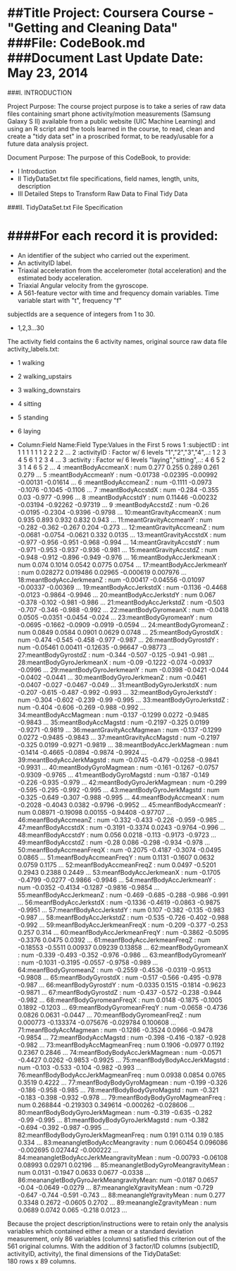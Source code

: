 ##Title Project:  Coursera Course - "Getting and Cleaning Data"
###File: CodeBook.md
###Document Last Update Date: May 23, 2014
========================================================

###I.  INTRODUCTION

Project Purpose: The course project purpose is to take a series of raw data files containing smart phone activity/motion measurements (Samsung Galaxy S II) available from a public website (UIC Machine Learning) and using an R script and the tools learned in the course, to read, clean and create a "tidy data set" in a proscribed format, to be ready/usable for a future data analysis project.  


Document Purpose:  The purpose of this CodeBook, to provide:

- I  Introduction
- II TidyDataSet.txt file specifications, field names, length, units, description 
- III Detailed Steps to Transform Raw Data to Final Tidy Data 

###II.  TidyDataSet.txt File Specification


####For each record it is provided:
======================================

- An identifier of the subject who carried out the experiment.
- An activityID label. 
- Triaxial acceleration from the accelerometer (total acceleration) and the estimated body acceleration.
- Triaxial Angular velocity from the gyroscope. 
- A 561-feature vector with time and frequency domain variables. Time variable start with "t", frequency "f"


subjectIds are a sequence of integers from 1 to 30.
- 1,2,3...30

The activity field contains the 6 activity names, original source raw data file activity_labels.txt:
- 1 walking
- 2 walking_upstairs
- 3 walking_downstairs
- 4 sitting
- 5 standing
- 6 laying


- Column:Field Name:Field Type:Values in the First 5 rows
 1 :subjectID                            : int  1 1 1 1 1 1 2 2 2 2 ...
 2 :activityID                           : Factor w/ 6 levels "1","2","3","4",..: 1 2 3 4 5 6 1 2 3 4 ...
 3 :activity                             : Factor w/ 6 levels "laying","sitting",..: 4 6 5 2 3 1 4 6 5 2 ...
 4 :meantBodyAccmeanX                    : num  0.277 0.255 0.289 0.261 0.279 ...
 5 :meantBodyAccmeanY                    : num  -0.01738 -0.02395 -0.00992 -0.00131 -0.01614 ...
 6 :meantBodyAccmeanZ                    : num  -0.1111 -0.0973 -0.1076 -0.1045 -0.1106 ...
 7 :meantBodyAccstdX                     : num  -0.284 -0.355 0.03 -0.977 -0.996 ...
 8 :meantBodyAccstdY                     : num  0.11446 -0.00232 -0.03194 -0.92262 -0.97319 ...
 9 :meantBodyAccstdZ                     : num  -0.26 -0.0195 -0.2304 -0.9396 -0.9798 ...
 10:meantGravityAccmeanX                 : num  0.935 0.893 0.932 0.832 0.943 ...
 11:meantGravityAccmeanY                 : num  -0.282 -0.362 -0.267 0.204 -0.273 ...
 12:meantGravityAccmeanZ                 : num  -0.0681 -0.0754 -0.0621 0.332 0.0135 ...
 13:meantGravityAccstdX                  : num  -0.977 -0.956 -0.951 -0.968 -0.994 ...
 14:meantGravityAccstdY                  : num  -0.971 -0.953 -0.937 -0.936 -0.981 ...
 15:meantGravityAccstdZ                  : num  -0.948 -0.912 -0.896 -0.949 -0.976 ...
 16:meantBodyAccJerkmeanX                : num  0.074 0.1014 0.0542 0.0775 0.0754 ...
 17:meantBodyAccJerkmeanY                : num  0.028272 0.019486 0.02965 -0.000619 0.007976 ...
 18:meantBodyAccJerkmeanZ                : num  -0.00417 -0.04556 -0.01097 -0.00337 -0.00369 ...
 19:meantBodyAccJerkstdX                 : num  -0.1136 -0.4468 -0.0123 -0.9864 -0.9946 ...
 20:meantBodyAccJerkstdY                 : num  0.067 -0.378 -0.102 -0.981 -0.986 ...
 21:meantBodyAccJerkstdZ                 : num  -0.503 -0.707 -0.346 -0.988 -0.992 ...
 22:meantBodyGyromeanX                   : num  -0.0418 0.0505 -0.0351 -0.0454 -0.024 ...
 23:meantBodyGyromeanY                   : num  -0.0695 -0.1662 -0.0909 -0.0919 -0.0594 ...
 24:meantBodyGyromeanZ                   : num  0.0849 0.0584 0.0901 0.0629 0.0748 ...
 25:meantBodyGyrostdX                    : num  -0.474 -0.545 -0.458 -0.977 -0.987 ...
 26:meantBodyGyrostdY                    : num  -0.05461 0.00411 -0.12635 -0.96647 -0.98773 ...
 27:meantBodyGyrostdZ                    : num  -0.344 -0.507 -0.125 -0.941 -0.981 ...
 28:meantBodyGyroJerkmeanX               : num  -0.09 -0.1222 -0.074 -0.0937 -0.0996 ...
 29:meantBodyGyroJerkmeanY               : num  -0.0398 -0.0421 -0.044 -0.0402 -0.0441 ...
 30:meantBodyGyroJerkmeanZ               : num  -0.0461 -0.0407 -0.027 -0.0467 -0.049 ...
 31:meantBodyGyroJerkstdX                : num  -0.207 -0.615 -0.487 -0.992 -0.993 ...
 32:meantBodyGyroJerkstdY                : num  -0.304 -0.602 -0.239 -0.99 -0.995 ...
 33:meantBodyGyroJerkstdZ                : num  -0.404 -0.606 -0.269 -0.988 -0.992 ...
 34:meantBodyAccMagmean                  : num  -0.137 -0.1299 0.0272 -0.9485 -0.9843 ...
 35:meantBodyAccMagstd                   : num  -0.2197 -0.325 0.0199 -0.9271 -0.9819 ...
 36:meantGravityAccMagmean               : num  -0.137 -0.1299 0.0272 -0.9485 -0.9843 ...
 37:meantGravityAccMagstd                : num  -0.2197 -0.325 0.0199 -0.9271 -0.9819 ...
 38:meantBodyAccJerkMagmean              : num  -0.1414 -0.4665 -0.0894 -0.9874 -0.9924 ...
 39:meantBodyAccJerkMagstd               : num  -0.0745 -0.479 -0.0258 -0.9841 -0.9931 ...
 40:meantBodyGyroMagmean                 : num  -0.161 -0.1267 -0.0757 -0.9309 -0.9765 ...
 41:meantBodyGyroMagstd                  : num  -0.187 -0.149 -0.226 -0.935 -0.979 ...
 42:meantBodyGyroJerkMagmean             : num  -0.299 -0.595 -0.295 -0.992 -0.995 ...
 43:meantBodyGyroJerkMagstd              : num  -0.325 -0.649 -0.307 -0.988 -0.995 ...
 44:meanfBodyAccmeanX                    : num  -0.2028 -0.4043 0.0382 -0.9796 -0.9952 ...
 45:meanfBodyAccmeanY                    : num  0.08971 -0.19098 0.00155 -0.94408 -0.97707 ...
 46:meanfBodyAccmeanZ                    : num  -0.332 -0.433 -0.226 -0.959 -0.985 ...
 47:meanfBodyAccstdX                     : num  -0.3191 -0.3374 0.0243 -0.9764 -0.996 ...
 48:meanfBodyAccstdY                     : num  0.056 0.0218 -0.113 -0.9173 -0.9723 ...
 49:meanfBodyAccstdZ                     : num  -0.28 0.086 -0.298 -0.934 -0.978 ...
 50:meanfBodyAccmeanFreqX                : num  -0.2075 -0.4187 -0.3074 -0.0495 0.0865 ...
 51:meanfBodyAccmeanFreqY                : num  0.1131 -0.1607 0.0632 0.0759 0.1175 ...
 52:meanfBodyAccmeanFreqZ                : num  0.0497 -0.5201 0.2943 0.2388 0.2449 ...
 53:meanfBodyAccJerkmeanX                : num  -0.1705 -0.4799 -0.0277 -0.9866 -0.9946 ...
 54:meanfBodyAccJerkmeanY                : num  -0.0352 -0.4134 -0.1287 -0.9816 -0.9854 ...
 55:meanfBodyAccJerkmeanZ                : num  -0.469 -0.685 -0.288 -0.986 -0.991 ...
 56:meanfBodyAccJerkstdX                 : num  -0.1336 -0.4619 -0.0863 -0.9875 -0.9951 ...
 57:meanfBodyAccJerkstdY                 : num  0.107 -0.382 -0.135 -0.983 -0.987 ...
 58:meanfBodyAccJerkstdZ                 : num  -0.535 -0.726 -0.402 -0.988 -0.992 ...
 59:meanfBodyAccJerkmeanFreqX            : num  -0.209 -0.377 -0.253 0.257 0.314 ...
 60:meanfBodyAccJerkmeanFreqY            : num  -0.3862 -0.5095 -0.3376 0.0475 0.0392 ...
 61:meanfBodyAccJerkmeanFreqZ            : num  -0.18553 -0.5511 0.00937 0.09239 0.13858 ...
 62:meanfBodyGyromeanX                   : num  -0.339 -0.493 -0.352 -0.976 -0.986 ...
 63:meanfBodyGyromeanY                   : num  -0.1031 -0.3195 -0.0557 -0.9758 -0.989 ...
 64:meanfBodyGyromeanZ                   : num  -0.2559 -0.4536 -0.0319 -0.9513 -0.9808 ...
 65:meanfBodyGyrostdX                    : num  -0.517 -0.566 -0.495 -0.978 -0.987 ...
 66:meanfBodyGyrostdY                    : num  -0.0335 0.1515 -0.1814 -0.9623 -0.9871 ...
 67:meanfBodyGyrostdZ                    : num  -0.437 -0.572 -0.238 -0.944 -0.982 ...
 68:meanfBodyGyromeanFreqX               : num  0.0148 -0.1875 -0.1005 0.1892 -0.1203 ...
 69:meanfBodyGyromeanFreqY               : num  -0.0658 -0.4736 0.0826 0.0631 -0.0447 ...
 70:meanfBodyGyromeanFreqZ               : num  0.000773 -0.133374 -0.075676 -0.029784 0.100608 ...
 71:meanfBodyAccMagmean                  : num  -0.1286 -0.3524 0.0966 -0.9478 -0.9854 ...
 72:meanfBodyAccMagstd                   : num  -0.398 -0.416 -0.187 -0.928 -0.982 ...
 73:meanfBodyAccMagmeanFreq              : num  0.1906 -0.0977 0.1192 0.2367 0.2846 ...
 74:meanfBodyBodyAccJerkMagmean          : num  -0.0571 -0.4427 0.0262 -0.9853 -0.9925 ...
 75:meanfBodyBodyAccJerkMagstd           : num  -0.103 -0.533 -0.104 -0.982 -0.993 ...
 76:meanfBodyBodyAccJerkMagmeanFreq      : num  0.0938 0.0854 0.0765 0.3519 0.4222 ...
 77:meanfBodyBodyGyroMagmean             : num  -0.199 -0.326 -0.186 -0.958 -0.985 ...
 78:meanfBodyBodyGyroMagstd              : num  -0.321 -0.183 -0.398 -0.932 -0.978 ...
 79:meanfBodyBodyGyroMagmeanFreq         : num  0.268844 -0.219303 0.349614 -0.000262 -0.028606 ...
 80:meanfBodyBodyGyroJerkMagmean         : num  -0.319 -0.635 -0.282 -0.99 -0.995 ...
 81:meanfBodyBodyGyroJerkMagstd          : num  -0.382 -0.694 -0.392 -0.987 -0.995 ...
 82:meanfBodyBodyGyroJerkMagmeanFreq     : num  0.191 0.114 0.19 0.185 0.334 ...
 83:meanangletBodyAccMeangravity         : num  0.060454 0.096086 -0.002695 0.027442 -0.000222 ...
 84:meanangletBodyAccJerkMeangravityMean : num  -0.00793 -0.06108 0.08993 0.02971 0.02196 ...
 85:meanangletBodyGyroMeangravityMean    : num  0.0131 -0.1947 0.0633 0.0677 -0.0338 ...
 86:meanangletBodyGyroJerkMeangravityMean: num  -0.0187 0.0657 -0.04 -0.0649 -0.0279 ...
 87:meanangleXgravityMean                : num  -0.729 -0.647 -0.744 -0.591 -0.743 ...
 88:meanangleYgravityMean                : num  0.277 0.3348 0.2672 -0.0605 0.2702 ...
 89:meanangleZgravityMean                : num  0.0689 0.0742 0.065 -0.218 0.0123 ...


Because the project description/instructions were to retain only the analysis variables which contained either a mean or a standard deviation measurement, only 86 variables (columns) satisfied this criterion out of the 561 original columns. With the addition of 3 factor/ID columns (subjectID, activityID, activity), the final dimensions of the TidyDataSet:  
180 rows x 89 columns.
